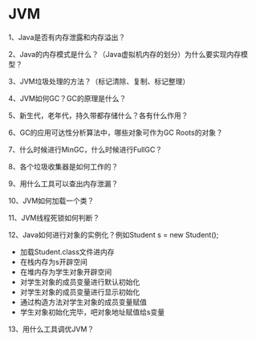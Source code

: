# JVM

1、Java是否有内存泄露和内存溢出？

2、Java的内存模式是什么？（Java虚拟机内存的划分）为什么要实现内存模型？

3、JVM垃圾处理的方法？（标记清除、复制、标记整理）

4、JVM如何GC？GC的原理是什么？

5、新生代，老年代，持久带都存储什么？各有什么作用？

6、GC的应用可达性分析算法中，哪些对象可作为GC Roots的对象？

7、什么时候进行MinGC，什么时候进行FullGC？

8、各个垃圾收集器是如何工作的？

9、用什么工具可以查出内存泄漏？

10、JVM如何加载一个类？

11、JVM线程死锁如何判断？

12、Java如何进行对象的实例化？例如Student s = new Student();

* 加载Student.class文件进内存
* 在栈内存为s开辟空间
* 在堆内存为学生对象开辟空间
* 对学生对象的成员变量进行默认初始化
* 对学生对象的成员变量进行显示初始化
* 通过构造方法对学生对象的成员变量赋值
* 学生对象初始化完毕，吧对象地址赋值给s变量

13、用什么工具调优JVM？

